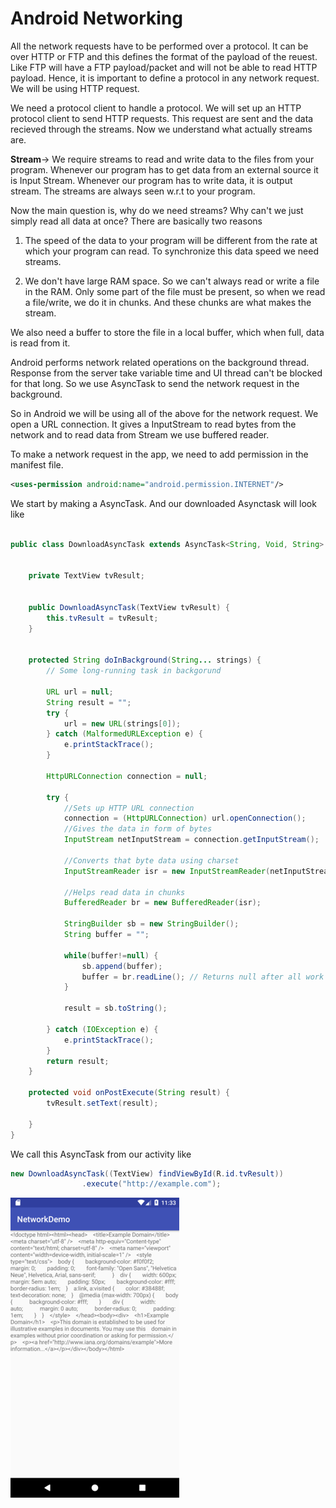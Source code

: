 # Android Networking



All the network requests have to be performed over a protocol. It can be over HTTP or FTP and this defines the format of the payload of the reuest. Like FTP will have a FTP payload/packet and will not be able to read HTTP payload. Hence, it is important to define a protocol in any network request. We will be using HTTP request.

We need a protocol client to handle a protocol. We will set up an HTTP protocol client to send HTTP requests. This request are sent and the data recieved through the streams.
Now we understand what actually streams are.

**Stream**-> We require streams to read and write data to the files from your program. Whenever our program has to get data from an external source it is Input Stream. Whenever our program has to write data, it is output stream. The streams are always seen w.r.t to your program.

Now the main question is, why do we need streams? Why can't we just simply read all data at once?
There are basically two reasons
1. The speed of the data to your program will be different from the rate at which your program can read. To synchronize this data speed we need streams.

2. We don't have large RAM space. So we can't always read or write a file in the RAM. Only some part of the file must be present, so when we read a file/write, we do it in chunks. And these chunks are what makes the stream.

We also need a buffer to store the file in a local buffer, which when full, data is read from it.

Android performs network related operations on the background thread. Response from the server take variable time and UI thread can't be blocked for that long. So we use AsyncTask to send the network request in the background.

So in Android we will be using all of the above for the network request. We open a URL connection. It gives a InputStream to read bytes from the network and to read data from Stream we use buffered reader.

To make a network request in the app, we need to add permission in the manifest file.
```xml
<uses-permission android:name="android.permission.INTERNET"/>
```
We start by making a AsyncTask. And our downloaded Asynctask will look like
```java

public class DownloadAsyncTask extends AsyncTask<String, Void, String> {


    private TextView tvResult;


    public DownloadAsyncTask(TextView tvResult) {
        this.tvResult = tvResult;
    }


    protected String doInBackground(String... strings) {
        // Some long-running task in backgorund

        URL url = null;
        String result = "";
        try {
            url = new URL(strings[0]);
        } catch (MalformedURLException e) {
            e.printStackTrace();
        }

        HttpURLConnection connection = null;

        try {
            //Sets up HTTP URL connection
            connection = (HttpURLConnection) url.openConnection();
            //Gives the data in form of bytes
            InputStream netInputStream = connection.getInputStream();

            //Converts that byte data using charset
            InputStreamReader isr = new InputStreamReader(netInputStream);

            //Helps read data in chunks
            BufferedReader br = new BufferedReader(isr);

            StringBuilder sb = new StringBuilder();
            String buffer = "";

            while(buffer!=null) {
                sb.append(buffer);
                buffer = br.readLine(); // Returns null after all work
            }

            result = sb.toString();

        } catch (IOException e) {
            e.printStackTrace();
        }
        return result;
    }

    protected void onPostExecute(String result) {
        tvResult.setText(result);

    }
}
```
We call this AsyncTask from our activity like
```java
new DownloadAsyncTask((TextView) findViewById(R.id.tvResult))
                .execute("http://example.com");
```
![](./img/asynDownload.png)
